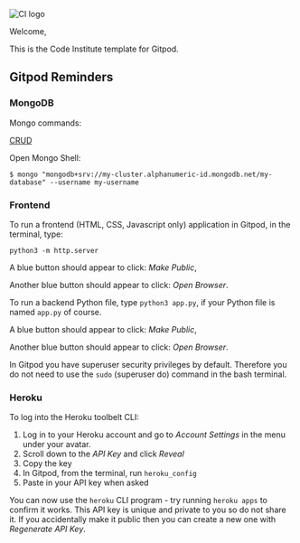 ![CI logo](https://codeinstitute.s3.amazonaws.com/fullstack/ci_logo_small.png)

Welcome,

This is the Code Institute template for Gitpod.


## Gitpod Reminders


### MongoDB

Mongo commands:

[CRUD](https://github.com/Code-Institute-Solutions/MongoDB/tree/master/02-ManipulateDataUsingMongoShell)

Open Mongo Shell:

`$ mongo "mongodb+srv://my-cluster.alphanumeric-id.mongodb.net/my-database" --username my-username`


### Frontend

To run a frontend (HTML, CSS, Javascript only) application in Gitpod, in the terminal, type:

`python3 -m http.server`

A blue button should appear to click: _Make Public_,

Another blue button should appear to click: _Open Browser_.

To run a backend Python file, type `python3 app.py`, if your Python file is named `app.py` of course.

A blue button should appear to click: _Make Public_,

Another blue button should appear to click: _Open Browser_.

In Gitpod you have superuser security privileges by default. Therefore you do not need to use the `sudo` (superuser do) command in the bash terminal.


### Heroku

To log into the Heroku toolbelt CLI:

1. Log in to your Heroku account and go to *Account Settings* in the menu under your avatar.
2. Scroll down to the *API Key* and click *Reveal*
3. Copy the key
4. In Gitpod, from the terminal, run `heroku_config`
5. Paste in your API key when asked

You can now use the `heroku` CLI program - try running `heroku apps` to confirm it works. This API key is unique and private to you so do not share it. If you accidentally make it public then you can create a new one with _Regenerate API Key_.

